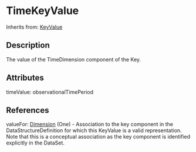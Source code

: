 
# TimeKeyValue

Inherits from: [KeyValue](KeyValue.md)



## Description

The value of the TimeDimension component of the Key.


## Attributes

timeValue: observationalTimePeriod



## References

valueFor: [Dimension](Dimension.md) (One) - Association to the key component in the DataStructureDefinition for which this KeyValue is a valid representation. Note that this is a conceptual association as the key component is identified explicitly in the DataSet.





